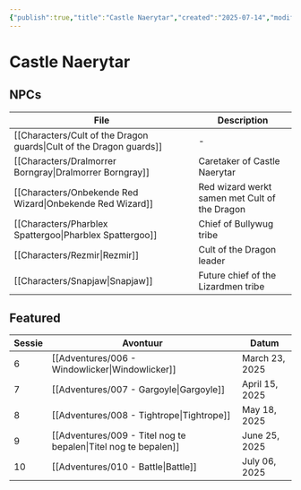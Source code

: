 ```yaml
---
{"publish":true,"title":"Castle Naerytar","created":"2025-07-14","modified":"2025-07-20T15:41:34.119+02:00","published":"2025-07-14","cssclasses":""}
---
```


# Castle Naerytar

## NPCs
| File                                                                           | Description                                   |
| ------------------------------------------------------------------------------ | --------------------------------------------- |
| [[Characters/Cult of the Dragon guards\|Cult of the Dragon guards]] | \-                                            |
| [[Characters/Dralmorrer Borngray\|Dralmorrer Borngray]]             | Caretaker of Castle Naerytar                  |
| [[Characters/Onbekende Red Wizard\|Onbekende Red Wizard]]           | Red wizard werkt samen met Cult of the Dragon |
| [[Characters/Pharblex Spattergoo\|Pharblex Spattergoo]]             | Chief of Bullywug tribe                       |
| [[Characters/Rezmir\|Rezmir]]                                       | Cult of the Dragon leader                     |
| [[Characters/Snapjaw\|Snapjaw]]                                     | Future chief of the Lizardmen tribe           |


## Featured
| Sessie | Avontuur                                                                   | Datum          |
| ------ | -------------------------------------------------------------------------- | -------------- |
| 6      | [[Adventures/006 - Windowlicker\|Windowlicker]]                 | March 23, 2025 |
| 7      | [[Adventures/007 - Gargoyle\|Gargoyle]]                         | April 15, 2025 |
| 8      | [[Adventures/008 - Tightrope\|Tightrope]]                       | May 18, 2025   |
| 9      | [[Adventures/009 - Titel nog te bepalen\|Titel nog te bepalen]] | June 25, 2025  |
| 10     | [[Adventures/010 - Battle\|Battle]]                             | July 06, 2025  |

